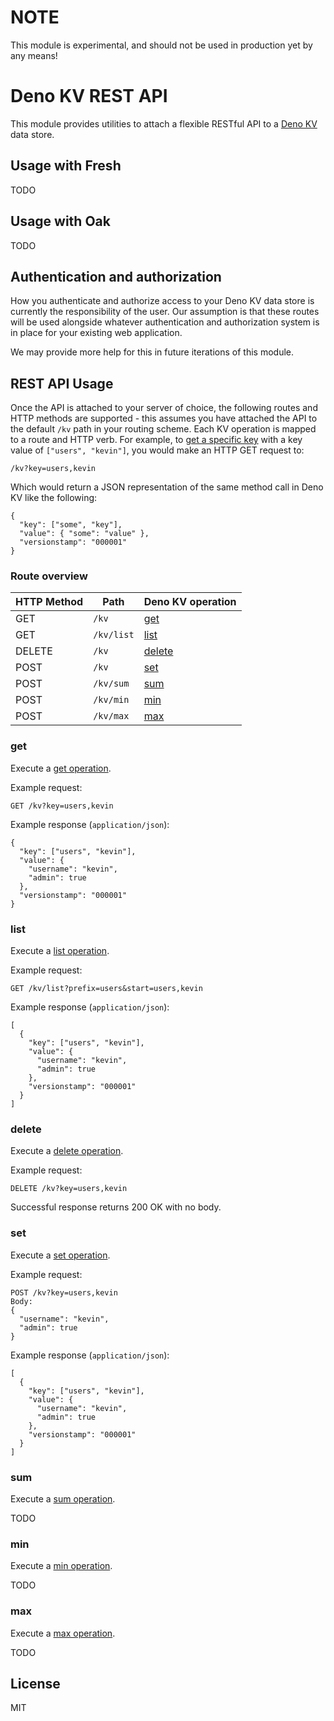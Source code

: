 <!-- deno-fmt-ignore-file -->

# NOTE

This module is experimental, and should not be used in production yet by any means!

# Deno KV REST API

This module provides utilities to attach a flexible RESTful API to a [Deno KV](https://deno.com/kv) data store.

## Usage with Fresh

TODO

## Usage with Oak

TODO

## Authentication and authorization

How you authenticate and authorize access to your Deno KV data store is currently the responsibility of the user. Our assumption is that these routes will be used alongside whatever authentication and authorization system is in place for your existing web application.

We may provide more help for this in future iterations of this module.

## REST API Usage

Once the API is attached to your server of choice, the following routes and HTTP methods are supported - this assumes you have attached the API to the default `/kv` path in your routing scheme. Each KV operation is mapped to a route and HTTP verb. For example, to [get a specific key](https://deno.com/manual/runtime/kv/operations#get) with a key value of `["users", "kevin"]`, you would make an HTTP GET request to:

```
/kv?key=users,kevin
```

Which would return a JSON representation of the same method call in Deno KV like the following:

```
{
  "key": ["some", "key"],
  "value": { "some": "value" },
  "versionstamp": "000001"
}
```

### Route overview

| HTTP Method | Path                    | Deno KV operation |
| ----------- | ----------------------- | ----------------- |
| GET         | `/kv`                   | [get](#get)       |
| GET         | `/kv/list`              | [list](#list)     |
| DELETE      | `/kv`                   | [delete](#delete) |
| POST        | `/kv`                   | [set](#set)       |
| POST        | `/kv/sum`               | [sum](#sum)       |
| POST        | `/kv/min`               | [min](#min)       |
| POST        | `/kv/max`               | [max](#max)       |

### get

Execute a [get operation](https://deno.com/manual/runtime/kv/operations#get).

Example request:

```
GET /kv?key=users,kevin
```

Example response (`application/json`):

```
{
  "key": ["users", "kevin"],
  "value": {
    "username": "kevin",
    "admin": true
  },
  "versionstamp": "000001"
}
```

### list

Execute a [list operation](https://deno.com/manual/runtime/kv/operations#list).

Example request:

```
GET /kv/list?prefix=users&start=users,kevin
```

Example response (`application/json`):

```
[
  {
    "key": ["users", "kevin"],
    "value": {
      "username": "kevin",
      "admin": true
    },
    "versionstamp": "000001"
  }
]
```

### delete

Execute a [delete operation](https://deno.com/manual/runtime/kv/operations#delete).

Example request:

```
DELETE /kv?key=users,kevin
```

Successful response returns 200 OK with no body.

### set

Execute a [set operation](https://deno.com/manual/runtime/kv/operations#set).

Example request:

```
POST /kv?key=users,kevin
Body:
{
  "username": "kevin",
  "admin": true
}
```

Example response (`application/json`):

```
[
  {
    "key": ["users", "kevin"],
    "value": {
      "username": "kevin",
      "admin": true
    },
    "versionstamp": "000001"
  }
]
```

### sum

Execute a [sum operation](https://deno.com/manual/runtime/kv/operations#sum).

TODO

### min

Execute a [min operation](https://deno.com/manual/runtime/kv/operations#min).

TODO

### max

Execute a [max operation](https://deno.com/manual/runtime/kv/operations#max).

TODO

## License

MIT
